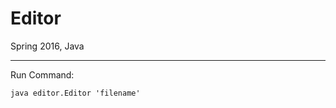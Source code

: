 Editor
==============

Spring 2016, Java

------------

Run Command:

	java editor.Editor 'filename'
